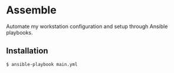 # Assemble

Automate my workstation configuration and setup through Ansible playbooks.

## Installation
```
$ ansible-playbook main.yml
```
